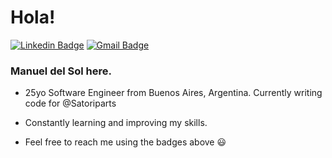 # Hola!
[![Linkedin Badge](https://img.shields.io/badge/-Manuel%20del%20Sol-blue?style=flat-square&logo=Linkedin&logoColor=white&link=https://www.linkedin.com/in/manueldelsol/)](https://www.linkedin.com/in/manueldelsol/) [![Gmail Badge](https://img.shields.io/badge/-manueldelsol.it@gmail.com-c14438?style=flat-square&logo=Gmail&logoColor=white&link=mailto:manueldelsol.it@gmail.com)](mailto:manueldelsol.it@gmail.com)

### Manuel del Sol here.

- 25yo Software Engineer from Buenos Aires, Argentina. Currently writing code for @Satoriparts

- Constantly learning and improving my skills. 

- Feel free to reach me using the badges above 😃
